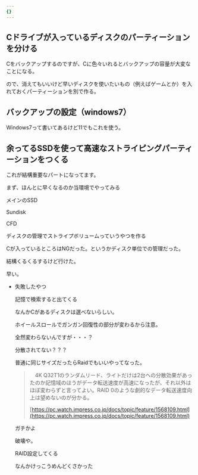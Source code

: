 ```yaml
---
{}
---
```

  

## Cドライブが入っているディスクのパーティーションを分ける

Cをバックアップするのですが、Cに色々いれるとバックアップの容量が大変なことになる。

ので、消えてもいいけど早いディスクを使いたいもの（例えばゲームとか）を入れておくパーティーションを別で作る。

  

## バックアップの設定（windows7）

Windows7って書いてあるけど11でもこれを使う。

  

  

  

## 余ってるSSDを使って高速なストライピングパーティーションをつくる

これが結構重要なパートになってます。

  

まず、ほんとに早くなるのか当環境でやってみる

  

メインのSSD

  

Sundisk

  

CFD

  

  

  

ディスクの管理でストライプボリュームっていうやつを作る

  

Cが入っているところはNGだった。というかディスク単位での管理だった。

結構くるくるするけど行けた。

  

早い。

  

  

  

- 失敗したやつ
    
    記憶で検索すると出てくる
    
    なんかCがあるディスクは選べないらしい。
    
      
    
    ホイールスロールでガンガン回復性の部分が変わるから注意。
    
      
    
    全然変わらないんですが・・・？
    
    分散されてない？？？
    
      
    
    普通に同じサイズだったらRaidでもいいやってなった。
    
    > 　4K Q32T1のランダムリード、ライトだけは2台への分散効果があったのか記憶域のほうがデータ転送速度が高速になったが、それ以外はほぼ変わらずと言ってよい。RAID 0のような劇的なデータ転送速度向上は望めないのが分かる。  
    >   
    > [https://pc.watch.impress.co.jp/docs/topic/feature/1568109.html](https://pc.watch.impress.co.jp/docs/topic/feature/1568109.html)
    
    ガチかよ
    
    破壊や。
    
      
    
    RAID設定してくる
    
    なんかけっこうめんどくさかった